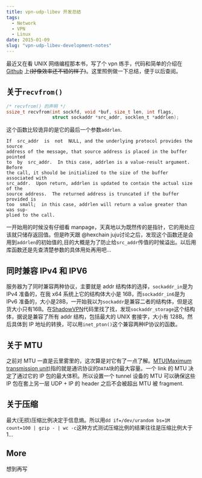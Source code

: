```yaml
---
title: vpn-udp-libev 开发总结
tags:
  - Network
  - VPN
  - Linux
date: 2015-01-09
slug: "vpn-udp-libev-development-notes"
---
```


最近又在看 UNIX 网络编程那本书，写了个 vpn 练手，代码和简单的介绍在 [Github](https://github.com/cubarco/network-programming-exp/tree/master/vpn-udp-libev "cubarco/network-programming-exp/vpn-udp-libev") 上<s>(好像效率还不错的样子)</s>。这里照例做一下总结，便于以后查阅。

## 关于`recvfrom()`
```c
/* recvfrom() 的声明 */
ssize_t recvfrom(int sockfd, void *buf, size_t len, int flags,
                 struct sockaddr *src_addr, socklen_t *addrlen);
```
这个函数比较诡异的是它的最后一个参数`addrlen`.
```plain
If  src_addr  is  not  NULL, and the underlying protocol provides the source
address of the message, that source address is placed in the buffer  pointed
to  by  src_addr.  In this case, addrlen is a value-result argument.  Before
the call, it should be initialized to the size of the buffer associated with
src_addr.  Upon return, addrlen is updated to contain the actual size of the
source address.  The returned address is truncated if the buffer provided is
too  small;  in this case, addrlen will return a value greater than was sup‐
plied to the call.
```
一开始用的时候没有仔细看 manpage，天真地以为既然传的是指针，它的用处应该就只储存返回值。但是昨天跟 @hexchain juju讨论之后，发现这个函数还是会用到`addrlen`的初始值的,目的大概是为了防止给`src_addr`传值的时候溢出。以后用库函数还是先查清楚参数的具体用处再用吧...

## 同时兼容 IPv4 和 IPV6
服务器为了同时兼容两种协议，主要就是 addr 结构体的选择，`sockaddr_in`是为 IPv4 准备的，在我 x64 系统上它的结构体大小是 16B，而`sockaddr_in6`是为 IPv6 准备的，大小是28B，一开始我以为`sockaddr`是兼容二者的结构体，但是这货大小只有16B。在[ShadowVPN](https://github.com/clowwindy/ShadowVPN "ShadowVPN")代码里找了找，发现`sockaddr_storage`这个结构体，据说是兼容了所有 addr 结构，包括最大的 UNIX 套接字，大小有 128B。然后具体到 IP 地址的转换，可以用`inet_pton()`这个兼容两种IP协议的函数。

## 关于 MTU
之前对 MTU 一直是云里雾里的，这次算是对它有了一点了解。[MTU(Maximum transmission unit)](http://en.wikipedia.org/wiki/Maximum_transmission_unit)指的就是通讯协议的`DATA`块的最大容量。一个 link 的 MTU 决定了通过它的 IP 包的最大体积。所以设置一个 tunnel 设备的 MTU 可以确保这些 IP 包在套上另一层 UDP + IP 的 header 之后不会被超出 MTU 被 fragment.

## 关于压缩
最大(无损)压缩比例决定于信息熵。所以用`dd if=/dev/urandom bs=1M count=100 | gzip - | wc -c`这种方式测试压缩比例的结果往往是压缩比例大于1...

## More
想到再写
